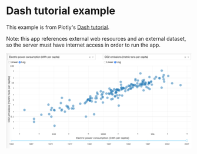 # Dash tutorial example

This example is from Plotly's [Dash tutorial](https://dash.plot.ly/getting-started-part-2).

Note: this app references external web resources and an external dataset, so the server must have internet access in order to run the app.

![example app image](app.png)
